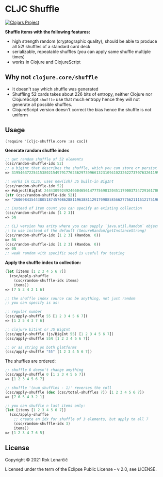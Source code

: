 # CLJC Shuffle

[![Clojars Project](https://img.shields.io/clojars/v/org.clojars.roklenarcic/cljc-shuffle.svg)](https://clojars.org/org.clojars.roklenarcic/cljc-shuffle)

**Shuffle items with the following features:**
- high strength random (cryptographic quality), should be able to produce all 52! shuffles of a standard card deck
- serializable, repeatable shuffles (you can apply same shuffle multiple times)
- works in Clojure and ClojureScript

## Why not `clojure.core/shuffle`

- It doesn't say which shuffle was generated
- Shuffling 52 cards takes about 226 bits of entropy, neither Clojure nor ClojureScript `shuffle` use that much entropy hence they will not generate all possible shuffles.
- ClojureScript version doesn't correct the bias hence the shuffle is not uniform

## Usage

```(require '[cljc-shuffle.core :as csc])```

**Generate random shuffle index**

```clojure
;; get random shuffle of 52 elements
(csc/random-shuffle-idx 52)
;; a bigint that describes the shuffle, which you can store or persist
=> 31954637225415380215497917762362973996613231094102326227370763261199N

;; works in CLJS, uses new(ish) JS built-in BigInt
(csc/random-shuffle-idx 52)
=> #object[BigInt 24443099249246604656147775690120451179003734729161700176368444126819]
(str (csc/random-shuffle-idx 52))
=> "26069843544380518745708628811963881129170908585662775621115121751909"

;; instead of item count you can specify an existing collection
(csc/random-shuffle-idx [1 2 3])
=> 5N

;; CLJ version has arity where you can supply `java.util.Random` object,
;; to use instead of the default (SecureRandom/getInstanceStrong)
(csc/random-shuffle-idx [1 2 3] (Random. 0))
=> 0N
(csc/random-shuffle-idx [1 2 3] (Random. 0))
=> 0N
;; weak random with specific seed is useful for testing
```

**Apply the shuffle index to collection:**

```clojure
(let [items [1 2 3 4 5 6 7]]
  (csc/apply-shuffle
    (csc/random-shuffle-idx items)
    items))
=> [7 5 3 4 2 1 6]

;; the shuffle index source can be anything, not just random
;; you can specify is as:

;; regular number
(csc/apply-shuffle 55 [1 2 3 4 5 6 7])
=> [1 2 5 4 3 7 6]

;; clojure bitint or JS BigInt
(csc/apply-shuffle (js/BigInt 55) [1 2 3 4 5 6 7])
(csc/apply-shuffle 55N [1 2 3 4 5 6 7])

;; or as string on both platforms
(csc/apply-shuffle "55" [1 2 3 4 5 6 7])
```

The shuffles are ordered:
```clojure
;; shuffle 0 doesn't change anything
(csc/apply-shuffle 0 [1 2 3 4 5 6 7])
=> [1 2 3 4 5 6 7]

;; shuffle '(num shuffles - 1)' reverses the coll
(csc/apply-shuffle (dec (csc/total-shuffles 7)) [1 2 3 4 5 6 7])
=> [7 6 5 4 3 2 1]

;; you can shuffle n last items only:
(let [items [1 2 3 4 5 6 7]]
  (csc/apply-shuffle
    ;; create an idx for shuffle of 3 elements, but apply to all 7
    (csc/random-shuffle-idx 3)
    items))
=> [1 2 3 4 7 6 5]
```

## License

Copyright © 2021 Rok Lenarčič

Licensed under the term of the Eclipse Public License - v 2.0, see LICENSE.
